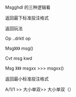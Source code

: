 Msgghdl 的三种逻辑看


 返回最下标准投注格式


返回玩法


 Op  ..drktl op 




Msg》》》   msg()


Cvt msg kwd

Msg  》》》  msgxx  >>> msgxx()



 返回最小标准投注格式

A/1/1   >> 大小单双>> 大小单双（）
